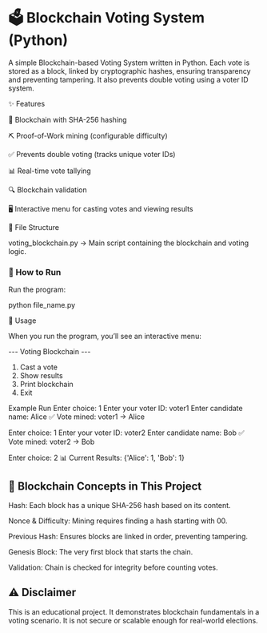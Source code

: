 # 🗳️ Blockchain Voting System (Python)

A simple Blockchain-based Voting System written in Python.
Each vote is stored as a block, linked by cryptographic hashes, ensuring transparency and preventing tampering.
It also prevents double voting using a voter ID system.

✨ Features

🔗 Blockchain with SHA-256 hashing

⛏️ Proof-of-Work mining (configurable difficulty)

✅ Prevents double voting (tracks unique voter IDs)

📊 Real-time vote tallying

🔍 Blockchain validation

🖥️ Interactive menu for casting votes and viewing results

📂 File Structure

voting_blockchain.py → Main script containing the blockchain and voting logic.

### 🚀 How to Run

Run the program:

python file_name.py

📖 Usage

When you run the program, you’ll see an interactive menu:

--- Voting Blockchain ---
1. Cast a vote
2. Show results
3. Print blockchain
4. Exit

Example Run
Enter choice: 1
Enter your voter ID: voter1
Enter candidate name: Alice
✅ Vote mined: voter1 -> Alice

Enter choice: 1
Enter your voter ID: voter2
Enter candidate name: Bob
✅ Vote mined: voter2 -> Bob

Enter choice: 2
📊 Current Results: {'Alice': 1, 'Bob': 1}

## 🔑 Blockchain Concepts in This Project

Hash: Each block has a unique SHA-256 hash based on its content.

Nonce & Difficulty: Mining requires finding a hash starting with 00.

Previous Hash: Ensures blocks are linked in order, preventing tampering.

Genesis Block: The very first block that starts the chain.

Validation: Chain is checked for integrity before counting votes.

## ⚠️ Disclaimer

This is an educational project.
It demonstrates blockchain fundamentals in a voting scenario.
It is not secure or scalable enough for real-world elections.
